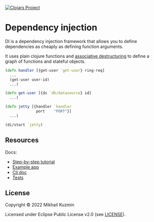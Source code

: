 [![Clojars Project](https://img.shields.io/clojars/v/org.clojars.darkleaf/di.svg)](https://clojars.org/org.clojars.darkleaf/di)

# Dependency injection

DI is a dependency injection framework that allows you to define dependencies as cheaply as defining function arguments.

It uses plain clojure functions and [associative destructuring](https://clojure.org/guides/destructuring#_associative_destructuring)
to define a graph of functions and stateful objects.

```clojure
(defn handler [{get-user `get-user} ring-req]
  ...
  (get-user user-id)
  ...)

(defn get-user [{ds `db/datasource} id]
  ...)

(defn jetty [{handler `handler
              port    "PORT"}]
  ...)

(di/start `jetty)
```

## Resources

Docs:

* [Step-by-step tutorial](test/darkleaf/di/tutorial)
* [Example app](example/src/example/core.clj)
* [Clj doc](https://cljdoc.org/d/org.clojars.darkleaf/di)
* [Tests](test/darkleaf/di)

## License

Copyright © 2022 Mikhail Kuzmin

Licensed under Eclipse Public License v2.0 (see [LICENSE](LICENSE)).
